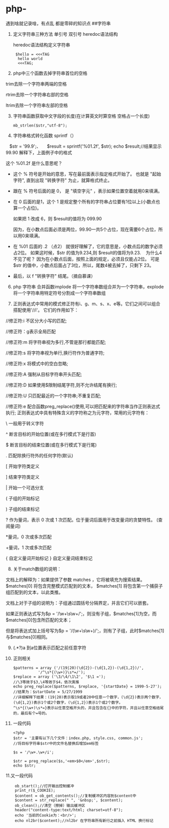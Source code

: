 # php-
遇到啥就记录啥，有点乱 都是零碎的知识点
##字符串

1. 定义字符串三种方法 单引号 双引号 heredoc语法结构

    heredoc语法结构定义字符串
    
        $hello = <<<TAG
         hello world
         <<<TAG;
2. php中三个函数去掉字符串首位的空格

trim去除一个字符串两端的空格

rtrim去除一个字符串右部的空格

ltrim去除一个字符串左部的空格

3. 字符串函数获取中文字段的长度(在计算英文时算空格 空格占一个长度)

       mb_strlen($str,"utf-8");
4. 字符串格式转化函数 sprintf（）

    $str = '99.9';、
     
        $result = sprintf('%01.2f', $str);
        echo $result;//结果显示99.90
解释下，上面例子中的格式

这个 %01.2f 是什么意思呢？

- 这个 % 符号是开始的意思，写在最前面表示指定格式开始了。 也就是 "起始字符", 直到出现 "转换字符" 为止，就算格式终止。

- 跟在 % 符号后面的是 0， 是 "填空字元" ，表示如果位置空着就用0来填满。

- 在 0 后面的是1，这个 1 是规定整个所有的字符串占位要有1位以上(小数点也算一个占位)。

   如果把 1 改成 6，则 $result的值将为 099.90
   
   因为，在小数点后面必须是两位，99.90一共5个占位，现在需要6个占位，所以用0来填满。

- 在 %01 后面的 .2 （点2） 就很好理解了，它的意思是，小数点后的数字必须占2位。 如果这时候，$str 的值为9.234,则 $result的值将为9.23.
    为什么4 不见了呢？ 因为在小数点后面，按照上面的规定，必须且仅能占2位。 可是 $str 的值中，小数点后面占了3位，所以，尾数4被去掉了，只剩下 23。
- 最后，以 f "转换字符" 结尾。（摘自慕课）

6. php 字符串 合并函数implode  将一个字符串数组合并为一个字符串，explode将一个字符串用特定符号分割成一个字符串数组

7. 正则表达式中常用的模式修正符有i、g、m、s、x、e等。它们之间可以组合搭配使用'//i'。
它们的作用如下：

//修正符:i 不区分大小写的匹配;

//修正符：g表示全局匹配

//修正符:m 将字符串视为多行,不管是那行都能匹配;

//修正符:s 将字符串视为单行,换行符作为普通字符;

//修正符:x 将模式中的空白忽略;

//修正符:A 强制从目标字符串开头匹配;

//修正符:D 如果使用$限制结尾字符,则不允许结尾有换行;

//修正符:U 只匹配最近的一个字符串;不重复匹配;

//修正符:e 配合函数preg_replace()使用,可以把匹配来的字符串当作正则表达式执行;
正则表达式中具有特殊含义的字符称之为元字符，常用的元字符有：

\ 一般用于转义字符

^ 断言目标的开始位置(或在多行模式下是行首)

$ 断言目标的结束位置(或在多行模式下是行尾)

. 匹配除换行符外的任何字符(默认)

[ 开始字符类定义

] 结束字符类定义

| 开始一个可选分支

( 子组的开始标记

) 子组的结束标记

? 作为量词，表示 0 次或 1 次匹配。位于量词后面用于改变量词的贪婪特性。 (查阅量词)

*量词，0 次或多次匹配

+量词，1 次或多次匹配

{ 自定义量词开始标记
} 自定义量词结束标记

8. 关于match数组的说明：

文档上的解释为：如果提供了参数 matches ，它将被填充为搜索结果。 $matches[0] 将包含完整模式匹配到的文本， $matches[1] 将包含第一个捕获子组匹配到的文本，以此类推。

文档上对于子组的说明为：子组通过圆括号分隔界定，并且它们可以嵌套。

如果正则表达式写为$p = '/\w+\s\w+/';，则没有子组，$matches[1]为空，而$matches[0]包含所匹配的文本；

但是将表达式加上括号写为$p = '/(\w+\s\w+)/';，则有了子组，此时$matches[1]与$matches[0]相同。

9. (.*?)a  到a位置表示匹配之前任意字符 

10. 正则相关

        $patterns = array ('/(19|20)(\d{2})-(\d{1,2})-(\d{1,2})/',
                   '/^\s*{(\w+)}\s*=/');
        $replace = array ('\3/\4/\1\2', '$\1 =');
        //\3等效于$3,\4等效于$4，依次类推
        echo preg_replace($patterns, $replace, '{startDate} = 1999-5-27');
        //结果为：$startDate = 5/27/1999
        //详细解释下结果：(19|20)表示取19或者20中任意一个数字，(\d{2})表示两个数字，
        (\d{1,2})表示1个或2个数字，(\d{1,2})表示1个或2个数字。
        ^\s*{(\w+)\s*=}表示以任意空格开头的，并且包含在{}中的字符，并且以任意空格结尾的，最后有个=号的。
        
11. 一段代码

        <?php
        $str = '主要有以下几个文件：index.php, style.css, common.js';
        //将目标字符串$str中的文件名替换后增加em标签

        $s = '/\w+.\w+/i';

        $str = preg_replace($s,'<em>$0</em>',$str);
        echo $str;
        
 11.又一段代码
 
        ob_start();//打开输出控制缓冲
        print_r($_COOKIE); 
        $content = ob_get_contents();//复制缓冲区内容到$content中
        $content = str_replace(" ", '&nbsp;', $content);
        ob_clean();//清空（擦掉）输出缓冲区
        header("content-type:text/html; charset=utf-8");
        echo '当前的Cookie为：<br/>';
        echo nl2br($content);//nl2br 在字符串所有新行之前插入 HTML 换行标记
